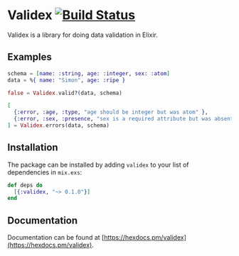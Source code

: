 # Validex [![Build Status](https://travis-ci.org/lixhq/validex.svg?branch=master)](https://travis-ci.org/lixhq/validex)

Validex is a library for doing data validation in Elixir.

## Examples

```elixir
schema = [name: :string, age: :integer, sex: :atom]
data = %{ name: "Simon", age: :ripe }

false = Validex.valid?(data, schema)

[
  {:error, :age, :type, "age should be integer but was atom" },
  {:error, :sex, :presence, "sex is a required attribute but was absent"}
] = Validex.errors(data, schema)
```

## Installation

The package can be installed by adding `validex` 
to your list of dependencies in `mix.exs`:

```elixir
def deps do
  [{:validex, "~> 0.1.0"}]
end
```

## Documentation

Documentation can be found at [https://hexdocs.pm/validex](https://hexdocs.pm/validex).

